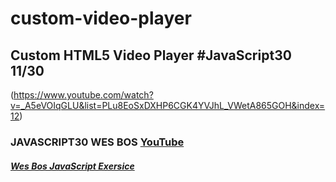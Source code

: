 # custom-video-player
## Custom HTML5 Video Player #JavaScript30 11/30

(https://www.youtube.com/watch?v=_A5eVOIqGLU&list=PLu8EoSxDXHP6CGK4YVJhL_VWetA865GOH&index=12)
### JAVASCRIPT30 WES BOS [YouTube](https://www.youtube.com/watch?v=zaz9gLI-Xac&list=PLu8EoSxDXHP6CGK4YVJhL_VWetA865GOH&index=17)


##### [Wes Bos JavaScript Exersice](https://javascript30.com/)
